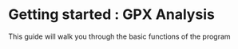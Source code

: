 # Getting started : GPX Analysis

This guide will walk you through the basic functions of the program

